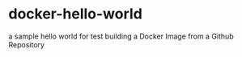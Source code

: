 # docker-hello-world
a sample hello world for test building a Docker Image from a Github Repository
